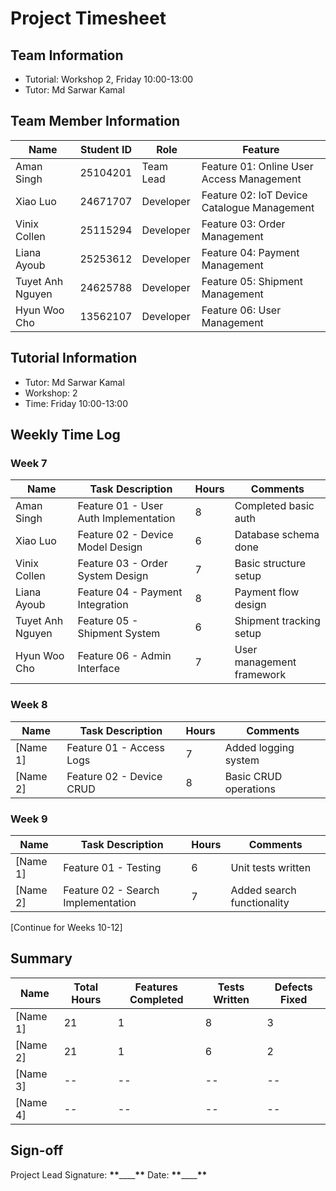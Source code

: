 # Project Timesheet

## Team Information

- Tutorial: Workshop 2, Friday 10:00-13:00
- Tutor: Md Sarwar Kamal

## Team Member Information

| Name             | Student ID | Role      | Feature                                     |
| ---------------- | ---------- | --------- | ------------------------------------------- |
| Aman Singh       | 25104201   | Team Lead | Feature 01: Online User Access Management   |
| Xiao Luo         | 24671707   | Developer | Feature 02: IoT Device Catalogue Management |
| Vinix Collen     | 25115294   | Developer | Feature 03: Order Management                |
| Liana Ayoub      | 25253612   | Developer | Feature 04: Payment Management              |
| Tuyet Anh Nguyen | 24625788   | Developer | Feature 05: Shipment Management             |
| Hyun Woo Cho     | 13562107   | Developer | Feature 06: User Management                 |

## Tutorial Information

- Tutor: Md Sarwar Kamal
- Workshop: 2
- Time: Friday 10:00-13:00

## Weekly Time Log

### Week 7

| Name             | Task Description                      | Hours | Comments                  |
| ---------------- | ------------------------------------- | ----- | ------------------------- |
| Aman Singh       | Feature 01 - User Auth Implementation | 8     | Completed basic auth      |
| Xiao Luo         | Feature 02 - Device Model Design      | 6     | Database schema done      |
| Vinix Collen     | Feature 03 - Order System Design      | 7     | Basic structure setup     |
| Liana Ayoub      | Feature 04 - Payment Integration      | 8     | Payment flow design       |
| Tuyet Anh Nguyen | Feature 05 - Shipment System          | 6     | Shipment tracking setup   |
| Hyun Woo Cho     | Feature 06 - Admin Interface          | 7     | User management framework |

### Week 8

| Name     | Task Description         | Hours | Comments              |
| -------- | ------------------------ | ----- | --------------------- |
| [Name 1] | Feature 01 - Access Logs | 7     | Added logging system  |
| [Name 2] | Feature 02 - Device CRUD | 8     | Basic CRUD operations |

### Week 9

| Name     | Task Description                   | Hours | Comments                   |
| -------- | ---------------------------------- | ----- | -------------------------- |
| [Name 1] | Feature 01 - Testing               | 6     | Unit tests written         |
| [Name 2] | Feature 02 - Search Implementation | 7     | Added search functionality |

[Continue for Weeks 10-12]

## Summary

| Name     | Total Hours | Features Completed | Tests Written | Defects Fixed |
| -------- | ----------- | ------------------ | ------------- | ------------- |
| [Name 1] | 21          | 1                  | 8             | 3             |
| [Name 2] | 21          | 1                  | 6             | 2             |
| [Name 3] | --          | --                 | --            | --            |
| [Name 4] | --          | --                 | --            | --            |

## Sign-off

Project Lead Signature: **\*\***\_\_\_\_**\*\***
Date: **\*\***\_\_\_\_**\*\***
